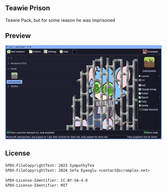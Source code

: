 <!--
SPDX-FileCopyrightText: 2024 Sefa Eyeoglu <contact@scrumplex.net>

SPDX-License-Identifier: CC0-1.0
-->

Teawie Prison
---
Teawie Pack, but for some reason he was imprisoned

## Preview
![Preview](preview.png)

## License
```
SPDX-FileCopyrightText: 2023 SympathyTea
SPDX-FileCopyrightText: 2024 Sefa Eyeoglu <contact@scrumplex.net>

SPDX-License-Identifier: CC-BY-SA-4.0
SPDX-License-Identifier: MIT
```
